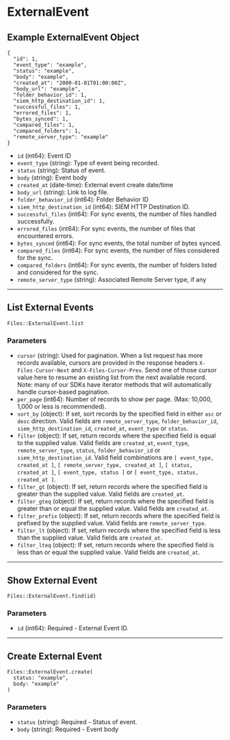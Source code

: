 # ExternalEvent

## Example ExternalEvent Object

```
{
  "id": 1,
  "event_type": "example",
  "status": "example",
  "body": "example",
  "created_at": "2000-01-01T01:00:00Z",
  "body_url": "example",
  "folder_behavior_id": 1,
  "siem_http_destination_id": 1,
  "successful_files": 1,
  "errored_files": 1,
  "bytes_synced": 1,
  "compared_files": 1,
  "compared_folders": 1,
  "remote_server_type": "example"
}
```

* `id` (int64): Event ID
* `event_type` (string): Type of event being recorded.
* `status` (string): Status of event.
* `body` (string): Event body
* `created_at` (date-time): External event create date/time
* `body_url` (string): Link to log file.
* `folder_behavior_id` (int64): Folder Behavior ID
* `siem_http_destination_id` (int64): SIEM HTTP Destination ID.
* `successful_files` (int64): For sync events, the number of files handled successfully.
* `errored_files` (int64): For sync events, the number of files that encountered errors.
* `bytes_synced` (int64): For sync events, the total number of bytes synced.
* `compared_files` (int64): For sync events, the number of files considered for the sync.
* `compared_folders` (int64): For sync events, the number of folders listed and considered for the sync.
* `remote_server_type` (string): Associated Remote Server type, if any


---

## List External Events

```
Files::ExternalEvent.list
```

### Parameters

* `cursor` (string): Used for pagination.  When a list request has more records available, cursors are provided in the response headers `X-Files-Cursor-Next` and `X-Files-Cursor-Prev`.  Send one of those cursor value here to resume an existing list from the next available record.  Note: many of our SDKs have iterator methods that will automatically handle cursor-based pagination.
* `per_page` (int64): Number of records to show per page.  (Max: 10,000, 1,000 or less is recommended).
* `sort_by` (object): If set, sort records by the specified field in either `asc` or `desc` direction. Valid fields are `remote_server_type`, `folder_behavior_id`, `siem_http_destination_id`, `created_at`, `event_type` or `status`.
* `filter` (object): If set, return records where the specified field is equal to the supplied value. Valid fields are `created_at`, `event_type`, `remote_server_type`, `status`, `folder_behavior_id` or `siem_http_destination_id`. Valid field combinations are `[ event_type, created_at ]`, `[ remote_server_type, created_at ]`, `[ status, created_at ]`, `[ event_type, status ]` or `[ event_type, status, created_at ]`.
* `filter_gt` (object): If set, return records where the specified field is greater than the supplied value. Valid fields are `created_at`.
* `filter_gteq` (object): If set, return records where the specified field is greater than or equal the supplied value. Valid fields are `created_at`.
* `filter_prefix` (object): If set, return records where the specified field is prefixed by the supplied value. Valid fields are `remote_server_type`.
* `filter_lt` (object): If set, return records where the specified field is less than the supplied value. Valid fields are `created_at`.
* `filter_lteq` (object): If set, return records where the specified field is less than or equal the supplied value. Valid fields are `created_at`.


---

## Show External Event

```
Files::ExternalEvent.find(id)
```

### Parameters

* `id` (int64): Required - External Event ID.


---

## Create External Event

```
Files::ExternalEvent.create(
  status: "example", 
  body: "example"
)
```

### Parameters

* `status` (string): Required - Status of event.
* `body` (string): Required - Event body
